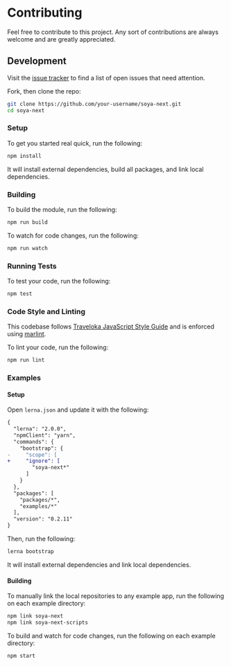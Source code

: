 # Contributing

Feel free to contribute to this project. Any sort of contributions are always welcome and are greatly appreciated.

## Development

Visit the [issue tracker](https://github.com/traveloka/soya-next/issues) to find a list of open issues that need attention.

Fork, then clone the repo:

```bash
git clone https://github.com/your-username/soya-next.git
cd soya-next
```

### Setup

To get you started real quick, run the following:

```bash
npm install
```

It will install external dependencies, build all packages, and link local dependencies.

### Building

To build the module, run the following:

```bash
npm run build
```

To watch for code changes, run the following:

```bash
npm run watch
```

### Running Tests

To test your code, run the following:

```bash
npm test
```

### Code Style and Linting

This codebase follows [Traveloka JavaScript Style Guide](https://github.com/traveloka/javascript) and is enforced using [marlint](https://github.com/traveloka/javascript/tree/master/packages/marlint).

To lint your code, run the following:

```bash
npm run lint
```

### Examples

#### Setup

Open `lerna.json` and update it with the following:

```diff
{
  "lerna": "2.0.0",
  "npmClient": "yarn",
  "commands": {
    "bootstrap": {
-     "scope": [
+     "ignore": [
        "soya-next*"
      ]
    }
  },
  "packages": [
    "packages/*",
    "examples/*"
  ],
  "version": "0.2.11"
}
```

Then, run the following:

```bash
lerna bootstrap
```

It will install external dependencies and link local dependencies.

#### Building

To manually link the local repositories to any example app, run the following on each example directory:

```bash
npm link soya-next
npm link soya-next-scripts
```

To build and watch for code changes, run the following on each example directory:

```bash
npm start
```
